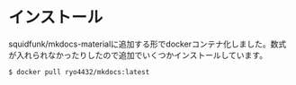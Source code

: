 
# インストール

squidfunk/mkdocs-materialに追加する形でdockerコンテナ化しました。数式が入れられなかったりしたので追加でいくつかインストールしています。

```bash
$ docker pull ryo4432/mkdocs:latest
```

